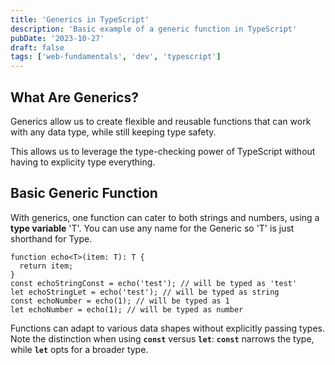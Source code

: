 ```yaml
---
title: 'Generics in TypeScript'
description: 'Basic example of a generic function in TypeScript'
pubDate: '2023-10-27'
draft: false
tags: ['web-fundamentals', 'dev', 'typescript']
---
```


## What Are Generics?

Generics allow us to create flexible and reusable functions that can work with any data type, while still keeping type safety.

This allows us to leverage the type-checking power of TypeScript without having to explicity type everything.

## Basic Generic Function

With generics, one function can cater to both strings and numbers, using a **type variable** 'T'. You can use any name for the Generic so 'T' is just shorthand for Type.

```tsx
function echo<T>(item: T): T {
  return item;
}
const echoStringConst = echo('test'); // will be typed as 'test'
let echoStringLet = echo('test'); // will be typed as string
const echoNumber = echo(1); // will be typed as 1
let echoNumber = echo(1); // will be typed as number
```

Functions can adapt to various data shapes without explicitly passing types. Note the distinction when using **`const`** versus **`let`**: **`const`** narrows the type, while **`let`** opts for a broader type.
